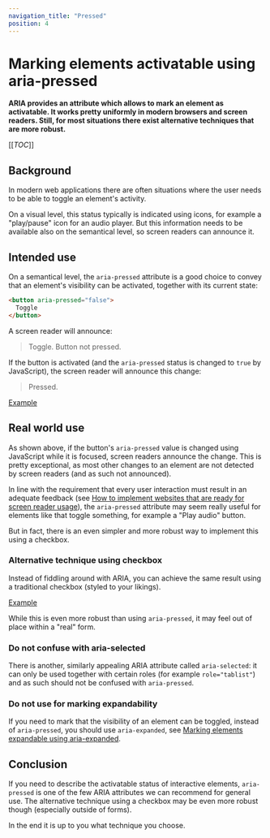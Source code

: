 ```yaml
---
navigation_title: "Pressed"
position: 4
---
```


# Marking elements activatable using aria-pressed

**ARIA provides an attribute which allows to mark an element as activatable. It works pretty uniformly in modern browsers and screen readers. Still, for most situations there exist alternative techniques that are more robust.**

[[_TOC_]]

## Background

In modern web applications there are often situations where the user needs to be able to toggle an element's activity.

On a visual level, this status typically is indicated using icons, for example a "play/pause" icon for an audio player. But this information needs to be available also on the semantical level, so screen readers can announce it.

## Intended use

On a semantical level, the `aria-pressed` attribute is a good choice to convey that an element's visibility can be activated, together with its current state:

```html
<button aria-pressed="false">
  Toggle
</button>
```

A screen reader will announce:

> Toggle. Button not pressed.

If the button is activated (and the `aria-pressed` status is changed to `true` by JavaScript), the screen reader will announce this change:

> Pressed.

[Example](_examples/marking-an-element-togglable-using-aria-pressed)

## Real world use

As shown above, if the button's `aria-pressed` value is changed using JavaScript while it is focused, screen readers announce the change. This is pretty exceptional, as most other changes to an element are not detected by screen readers (and as such not announced).

In line with the requirement that every user interaction must result in an adequate feedback (see [How to implement websites that are ready for screen reader usage](/knowledge/screen-readers/how-to-implement)), the `aria-pressed` attribute may seem really useful for elements like that toggle something, for example a "Play audio" button.

But in fact, there is an even simpler and more robust way to implement this using a checkbox.

### Alternative technique using checkbox

Instead of fiddling around with ARIA, you can achieve the same result using a traditional checkbox (styled to your likings).

[Example](_examples/marking-an-element-toggleable-using-a-checkbox)

While this is even more robust than using `aria-pressed`, it may feel out of place within a "real" form.

### Do not confuse with aria-selected

There is another, similarly appealing ARIA attribute called `aria-selected`: it can only be used together with certain roles (for example `role="tablist"`) and as such should not be confused with `aria-pressed`.

### Do not use for marking expandability

If you need to mark that the visibility of an element can be toggled, instead of `aria-pressed`, you should use `aria-expanded`, see [Marking elements expandable using aria-expanded](/examples/sensible-aria-usage/expanded).

## Conclusion

If you need to describe the activatable status of interactive elements, `aria-pressed` is one of the few ARIA attributes we can recommend for general use. The alternative technique using a checkbox may be even more robust though (especially outside of forms).

In the end it is up to you what technique you choose.
